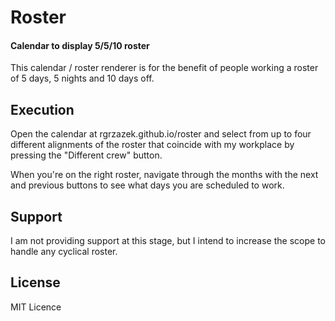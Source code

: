 # Roster
#### Calendar to display 5/5/10 roster

This calendar / roster renderer is for the benefit of people working a roster of 5 days, 5 nights
and 10 days off.

## Execution
Open the calendar at rgrzazek.github.io/roster and select from up to four different alignments
of the roster that coincide with my workplace by pressing the "Different crew" button.

When you're on the right roster, navigate through the months with the next and previous buttons
to see what days you are scheduled to work.

## Support
I am not providing support at this stage, but I intend to increase the scope to handle
any cyclical roster.

## License
MIT Licence
